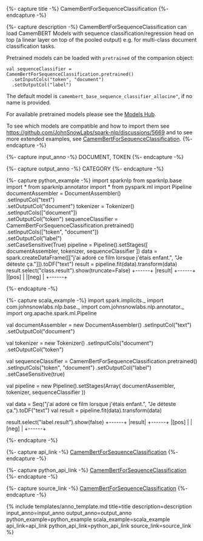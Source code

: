 {%- capture title -%}
CamemBertForSequenceClassification
{%- endcapture -%}

{%- capture description -%}
CamemBertForSequenceClassification can load CamemBERT Models with sequence
classification/regression head on top (a linear layer on top of the pooled output) e.g. for
multi-class document classification tasks.

Pretrained models can be loaded with `pretrained` of the companion object:

```
val sequenceClassifier = CamemBertForSequenceClassification.pretrained()
  .setInputCols("token", "document")
  .setOutputCol("label")
```

The default model is `camembert_base_sequence_classifier_allocine"`, if no name is provided.

For available pretrained models please see the
[Models Hub](https://sparknlp.org/models?task=Text+Classification).

To see which models are compatible and how to import them see
https://github.com/JohnSnowLabs/spark-nlp/discussions/5669 and to see more extended
examples, see
[CamemBertForSequenceClassification](https://github.com/JohnSnowLabs/spark-nlp/blob/master/src/test/scala/com/johnsnowlabs/nlp/annotators/classifier/dl/CamemBertForSequenceClassificationTestSpec.scala).
{%- endcapture -%}

{%- capture input_anno -%}
DOCUMENT, TOKEN
{%- endcapture -%}

{%- capture output_anno -%}
CATEGORY
{%- endcapture -%}

{%- capture python_example -%}
import sparknlp
from sparknlp.base import *
from sparknlp.annotator import *
from pyspark.ml import Pipeline
documentAssembler = DocumentAssembler() \
    .setInputCol("text") \
    .setOutputCol("document")
tokenizer = Tokenizer() \
    .setInputCols(["document"]) \
    .setOutputCol("token")
sequenceClassifier = CamemBertForSequenceClassification.pretrained() \
    .setInputCols(["token", "document"]) \
    .setOutputCol("label") \
    .setCaseSensitive(True)
pipeline = Pipeline().setStages([
    documentAssembler,
    tokenizer,
    sequenceClassifier
])
data = spark.createDataFrame([["j'ai adoré ce film lorsque j'étais enfant.", "Je déteste ça."]]).toDF("text")
result = pipeline.fit(data).transform(data)
result.select("class.result").show(truncate=False)
+------+
|result|
+------+
|[pos] |
|[neg] |
+------+

{%- endcapture -%}

{%- capture scala_example -%}
import spark.implicits._
import com.johnsnowlabs.nlp.base._
import com.johnsnowlabs.nlp.annotator._
import org.apache.spark.ml.Pipeline

val documentAssembler = new DocumentAssembler()
  .setInputCol("text")
  .setOutputCol("document")

val tokenizer = new Tokenizer()
  .setInputCols("document")
  .setOutputCol("token")

val sequenceClassifier = CamemBertForSequenceClassification.pretrained()
  .setInputCols("token", "document")
  .setOutputCol("label")
  .setCaseSensitive(true)

val pipeline = new Pipeline().setStages(Array(
  documentAssembler,
  tokenizer,
  sequenceClassifier
))

val data = Seq("j'ai adoré ce film lorsque j'étais enfant.", "Je déteste ça.").toDF("text")
val result = pipeline.fit(data).transform(data)

result.select("label.result").show(false)
+------+
|result|
+------+
|[pos] |
|[neg] |
+------+

{%- endcapture -%}

{%- capture api_link -%}
[CamemBertForSequenceClassification](/api/com/johnsnowlabs/nlp/annotators/classifier/dl/CamemBertForSequenceClassification)
{%- endcapture -%}

{%- capture python_api_link -%}
[CamemBertForSequenceClassification](/api/python/reference/autosummary/sparknlp/annotator/classifier_dl/camembert_for_token_classification/index.html#sparknlp.annotator.classifier_dl.camembert_for_sequence_classification.CamemBertForSequenceClassification)
{%- endcapture -%}

{%- capture source_link -%}
[CamemBertForSequenceClassification](https://github.com/JohnSnowLabs/spark-nlp/tree/master/src/main/scala/com/johnsnowlabs/nlp/annotators/classifier/dl/CamemBertForSequenceClassification.scala)
{%- endcapture -%}

{% include templates/anno_template.md
title=title
description=description
input_anno=input_anno
output_anno=output_anno
python_example=python_example
scala_example=scala_example
api_link=api_link
python_api_link=python_api_link
source_link=source_link
%}